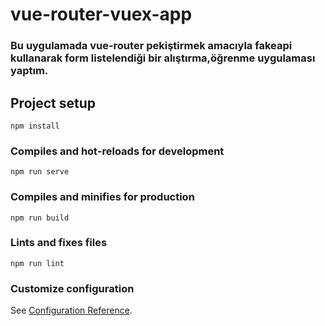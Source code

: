 # vue-router-vuex-app

### Bu uygulamada vue-router pekiştirmek amacıyla fakeapi kullanarak form listelendiği bir alıştırma,öğrenme uygulaması yaptım.

## Project setup
```
npm install
```

### Compiles and hot-reloads for development
```
npm run serve
```

### Compiles and minifies for production
```
npm run build
```

### Lints and fixes files
```
npm run lint
```

### Customize configuration
See [Configuration Reference](https://cli.vuejs.org/config/).
